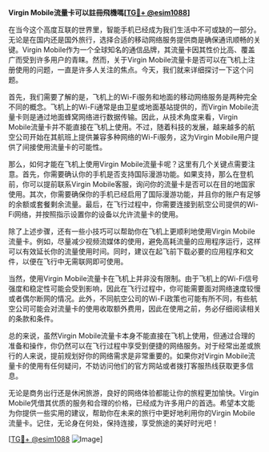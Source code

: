 **Virgin Mobile流量卡可以註冊飛機嗎[[TG💪+ @esim1088](https://t.me/s/esim1088)]**

在当今这个高度互联的世界里，智能手机已经成为我们生活中不可或缺的一部分。无论是在国内还是国外旅行，选择合适的移动网络服务提供商是确保通讯顺畅的关键。Virgin Mobile作为一个全球知名的通信品牌，其流量卡因其性价比高、覆盖广而受到许多用户的青睐。然而，关于Virgin Mobile流量卡是否可以在飞机上注册使用的问题，一直是许多人关注的焦点。今天，我们就来详细探讨一下这个问题。

首先，我们需要了解的是，飞机上的Wi-Fi服务和地面的移动网络服务是两种完全不同的概念。飞机上的Wi-Fi通常是由卫星或地面基站提供的，而Virgin Mobile流量卡则是通过地面蜂窝网络进行数据传输。因此，从技术角度来看，Virgin Mobile流量卡并不能直接在飞机上使用。不过，随着科技的发展，越来越多的航空公司开始在其航班上提供兼容多种网络的Wi-Fi服务，这为Virgin Mobile用户提供了间接使用流量卡的可能性。

那么，如何才能在飞机上使用Virgin Mobile流量卡呢？这里有几个关键点需要注意。首先，你需要确认你的手机是否支持国际漫游功能。如果支持，那么在登机前，你可以提前联系Virgin Mobile客服，询问你的流量卡是否可以在目的地国家使用。其次，你需要确保你的手机已经启用了国际漫游功能，并且你的账户有足够的余额或套餐剩余流量。最后，在飞行过程中，你需要连接到航空公司提供的Wi-Fi网络，并按照指示设置你的设备以允许流量卡的使用。

除了上述步骤，还有一些小技巧可以帮助你在飞机上更顺利地使用Virgin Mobile流量卡。例如，尽量减少视频流媒体的使用，避免高耗流量的应用程序运行，这样可以有效延长你的流量使用时间。同时，建议在起飞前下载必要的应用程序和文件，以便在飞行中无需联网即可使用。

当然，使用Virgin Mobile流量卡在飞机上并非没有限制。由于飞机上的Wi-Fi信号强度和稳定性可能会受到影响，因此在飞行过程中，你可能需要面对网络速度较慢或者偶尔断网的情况。此外，不同航空公司的Wi-Fi政策也可能有所不同，有些航空公司可能会对流量卡的使用收取额外费用，因此在使用之前，务必仔细阅读相关的条款和条件。

总的来说，虽然Virgin Mobile流量卡本身不能直接在飞机上使用，但通过合理的准备和操作，你仍然可以在飞行过程中享受到便捷的网络服务。对于经常出差或旅行的人来说，提前规划好你的网络需求是非常重要的。如果你对Virgin Mobile流量卡的使用有任何疑问，不妨访问他们的官方网站或者拨打客服热线获取更多信息。

无论是商务出行还是休闲旅游，良好的网络体验都能让你的旅程更加愉快。Virgin Mobile凭借其优质的服务和合理的价格，已经成为许多用户的首选。希望本文能为你提供一些实用的建议，帮助你在未来的旅行中更好地利用你的Virgin Mobile流量卡。记住，无论身在何处，保持连接，享受旅途的美好时光吧！

[[TG💪+ @esim1088](https://t.me/s/esim1088) ![Image](https://i.postimg.cc/4NQfJmqS/Snipaste-2025-05-13-00-14-12.png)]